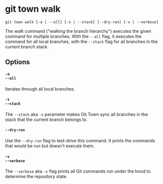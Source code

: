 # git town walk

```command-summary
git town walk [-a | --all] [-s | --stack] [--dry-run] [-v | --verbose]
```

The _walk_ command ("walking the branch hierarchy") executes the given command for multiple branches.
With the `--all` flag, it executes the command for all local branches,
with the `--stack` flag for all branches in the current branch stack.

## Options

#### `-a`<br>`--all`

Iterates through all local branches.

#### `-s`<br>`--stack`

The `--stack` aka `-s` parameter makes Git Town sync all branches in the stack
that the current branch belongs to.

#### `--dry-run`

Use the `--dry-run` flag to test-drive this command. It prints the commands
that would be run but doesn't execute them.

#### `-v`<br>`--verbose`

The `--verbose` aka `-v` flag prints all Git commands run under the hood to
determine the repository state.
